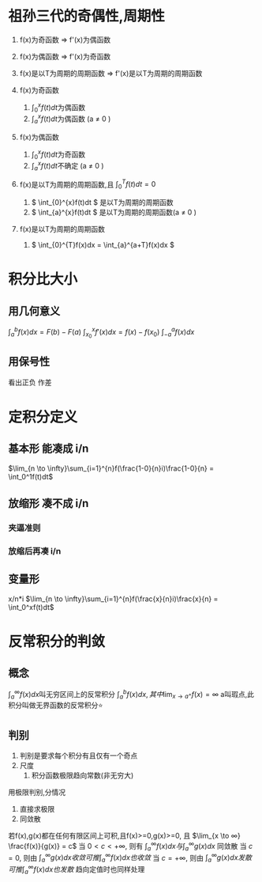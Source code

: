 # 祖孙三代的奇偶性,周期性
1. f(x)为奇函数 => f'(x)为偶函数
2. f(x)为偶函数 => f'(x)为奇函数
3. f(x)是以T为周期的周期函数 => f'(x)是以T为周期的周期函数


4. f(x)为奇函数
   1. $\int_{0}^{x}f(t)dt$为偶函数 
   2. $\int_{a}^{x}f(t)dt$为偶函数 (a $\neq$ 0 )
5. f(x)为偶函数
   1. $\int_{0}^{x}f(t)dt$为奇函数 
   2. $\int_{a}^{x}f(t)dt$不确定 (a $\neq$ 0 )


6. f(x)是以T为周期的周期函数,且 $\int_0^Tf(t)dt=0$ 
   1. $ \int_{0}^{x}f(t)dt $  是以T为周期的周期函数
   2. $ \int_{a}^{x}f(t)dt $  是以T为周期的周期函数(a $\neq$ 0 )
7. f(x)是以T为周期的周期函数
   1. $ \int_{0}^{T}f(x)dx = \int_{a}^{a+T}f(x)dx $ 

# 积分比大小
## 用几何意义
$\int_a^bf(x)dx = F(b)-F(a)$ 
$\int_{x_0}^xf'(x)dx = f(x)-f(x_0)$ 
$\int_{-a}^af(x)dx$ 

## 用保号性
看出正负
作差

# 定积分定义
## 基本形 能凑成 i/n
$\lim_{n \to \infty}\sum_{i=1}^{n}f(\frac{1-0}{n}i)\frac{1-0}{n} = \int_0^1f(t)dt$ 

## 放缩形 凑不成 i/n
### 夹逼准则
### 放缩后再凑 i/n
## 变量形
x/n*i
$\lim_{n \to \infty}\sum_{i=1}^{n}f(\frac{x}{n}i)\frac{x}{n} = \int_0^xf(t)dt$ 

# 反常积分的判敛
## 概念
$\int_a^{\infty}f(x)dx$叫无穷区间上的反常积分
$\int_a^{b}f(x)dx,其中 \lim_{x \to a^+} f(x)=\infty$ a叫瑕点,此积分叫做无界函数的反常积分:star:

## 判别
1. 判别是要求每个积分有且仅有一个奇点
2. 尺度
   1. 积分函数极限趋向常数(非无穷大)

用极限判别,分情况

1. 直接求极限
2. 同敛散

若f(x),g(x)都在任何有限区间上可积,且f(x)>=0,g(x)>=0,
且 $\lim_{x \to ∞} \frac{f(x)}{g(x)} = c$
当 $0<c<+∞$, 则有 $∫_a^{∞} f(x)dx 与∫_a^{∞} g(x)dx$ 同敛散
当 $c = 0$, 则由 $∫_a^{∞} g(x)dx 收敛 可推 ∫_a^{∞} f(x)dx也收敛$ 
当 $c = +∞$, 则由 $∫_a^{∞} g(x)dx 发散 可推 ∫_a^{∞} f(x)dx也发散$ 
趋向定值时也同样处理